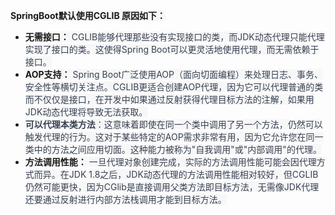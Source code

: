 **<font style="background-color:rgb(247, 247, 248);">SpringBoot默认使用CGLIB 原因如下：</font>**

+ **<font style="background-color:rgb(247, 247, 248);">无需接口：</font>**<font style="color:rgb(55, 65, 81);background-color:rgb(247, 247, 248);"> CGLIB能够代理那些没有实现接口的类，而JDK动态代理只能代理实现了接口的类。这使得Spring Boot可以更灵活地使用代理，而无需依赖于接口。</font>
+ **<font style="background-color:rgb(247, 247, 248);">AOP支持：</font>**<font style="color:rgb(55, 65, 81);background-color:rgb(247, 247, 248);"> Spring Boot广泛使用AOP（面向切面编程）来处理日志、事务、安全性等横切关注点。CGLIB更适合创建AOP代理，因为它可以代理普通的类而不仅仅是接口，在开发中如果通过反射获得代理目标方法的注解，如果用JDK动态代理将导致无法获取。</font>
+ **<font style="color:rgb(55, 65, 81);background-color:rgb(247, 247, 248);">可以代理本类方法</font>**<font style="color:rgb(55, 65, 81);background-color:rgb(247, 247, 248);">：这意味着即使在同一个类中调用了另一个方法，仍然可以触发代理的行为。这对于某些特定的AOP需求非常有用，因为它允许您在同一类中的方法之间应用切面。这种能力被称为"自我调用"或"内部调用"的代理。</font>
+ **<font style="background-color:rgb(247, 247, 248);">方法调用性能：</font>**<font style="color:rgb(55, 65, 81);background-color:rgb(247, 247, 248);"> 一旦代理对象创建完成，实际的方法调用性能可能会因代理方式而异。在JDK 1.8之后，JDK动态代理的方法调用性能相对较好，但CGLIB仍然可能更快，因为CGlib是直接调用父类方法即目标方法，无需像JDK代理还要通过反射进行内部方法栈调用才能到目标方法。</font>

